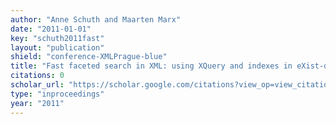 ```yaml
---
author: "Anne Schuth and Maarten Marx"
date: "2011-01-01"
key: "schuth2011fast"
layout: "publication"
shield: "conference-XMLPrague-blue"
title: "Fast faceted search in XML: using XQuery and indexes in eXist-db"
citations: 0
scholar_url: "https://scholar.google.com/citations?view_op=view_citation&hl=en&user=Y3ahb_wAAAAJ&pagesize=100&citation_for_view=Y3ahb_wAAAAJ:0EnyYjriUFMC"
type: "inproceedings"
year: "2011"
---
```

